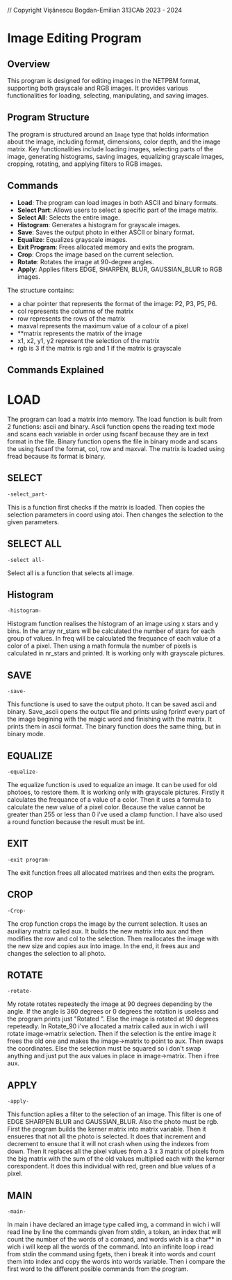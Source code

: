 // Copyright Vișănescu Bogdan-Emilian 313CAb 2023 - 2024

# Image Editing Program

## Overview

This program is designed for editing images in the NETPBM format,
supporting both grayscale and RGB images. It provides various functionalities
for loading, selecting, manipulating, and saving images.

## Program Structure

The program is structured around an `Image` type that holds
information about the image, including format, dimensions, color depth,
and the image matrix. Key functionalities include loading images, selecting
parts of the image, generating histograms, saving images, equalizing grayscale
images, cropping, rotating, and applying filters to RGB images.

## Commands

- **Load**: The program can load images in both ASCII and binary formats.
- **Select Part**: Allows users to select a specific part of the image matrix.
- **Select All**: Selects the entire image.
- **Histogram**: Generates a histogram for grayscale images.
- **Save**: Saves the output photo in either ASCII or binary format.
- **Equalize**: Equalizes grayscale images.
- **Exit Program**: Frees allocated memory and exits the program.
- **Crop**: Crops the image based on the current selection.
- **Rotate**: Rotates the image at 90-degree angles.
- **Apply**: Applies filters EDGE, SHARPEN, BLUR, GAUSSIAN_BLUR to RGB images.

The structure contains:
- a char pointer that represents the format of 
the image: P2, P3, P5, P6.
- col represents the columns of the matrix
- row represents the rows of the matrix
- maxval represents the maximum value of a colour of a pixel
- **matrix represents the matrix of the image
- x1, x2, y1, y2 represent the selection of the matrix
- rgb is 3 if the matrix is rgb and 1 if the matrix is grayscale 

## Commands Explained

# LOAD 

The program can load a matrix into memory. The load function is
built from 2 functions: ascii and binary.
Ascii function opens the reading text mode and scans each variable
in order using fscanf because they
are in text format in the file.
Binary function opens the file in binary mode and scans
the using fscanf the format, col, row and maxval.
The matrix is loaded using fread because its format is binary.

## SELECT

    -select_part-
This is a function first checks if the matrix is loaded.
Then copies the selection parameters in coord using atoi.
Then changes the selection to the given parameters.

## SELECT ALL

    -select all-
Select all is a function that selects all image.

## Histogram

    -histogram-
Histogram function realises the histogram of an image using x
stars and y bins. In the array nr_stars will be calculated
the number of stars for each group of values. In freq will 
be calculated the frequance of each value of a color of a pixel.
Then using a math formula the number of pixels is calculated in
nr_stars and printed. It is working only with
grayscale pictures.

## SAVE

    -save-
This functione is used to save the output photo. It can be saved
ascii and binary. Save_ascii opens the output file and prints
using fprintf every part of the image begining with the magic
word and finishing with the matrix. It prints them in ascii format.
The binary function does the same thing, but in binary
mode.

## EQUALIZE

    -equalize-
The equalize function is used to equalize an image. It can
be used for old photoes, to restore them. It is working only with
grayscale pictures. Firstly it calculates the frequance of a value of
a color. Then it uses a formula to calculate the new value of a pixel color.
Because the value cannot be greater than 255 or less than 0 i've 
used a clamp function. I have also used a round function because the result
must be int.

## EXIT

    -exit program-
The exit function frees all allocated matrixes and then
exits the program.

## CROP

    -Crop-
The crop function crops the image by the current selection.
It uses an auxiliary matrix called aux. It builds the new matrix
into aux and then modifies the row and col to the selection.
Then reallocates the image with the new size and copies aux into
image. In the end, it frees aux and changes the selection to all
photo.

## ROTATE

    -rotate-
My rotate rotates repeatedly the image at 90 degrees depending
by the angle. If the angle is 360 degrees or 0 degrees the
rotation is useless and the program prints just "Rotated <angle>".
Else the image is rotated at 90 degrees repeteadly.
In Rotate_90 i've allocated a matrix called aux in wich i will rotate
image->matrix selection. Then if the selection is the
entire image it frees the old one and makes the image->matrix
to point to aux. Then swaps the coordinates. Else the selection
must be squared so i don't swap anything and just put the
aux values in place in image->matrix. Then i free aux.

## APPLY

    -apply-
This function aplies a filter to the selection of an image.
This filter is one of EDGE SHARPEN BLUR and GAUSSIAN_BLUR.
Also the photo must be rgb. 
First the program builds the kerner matrix into matrix variable.
Then it ensueres that not all the photo is selected. It does
that increment and decrement to ensure that it will not
crash when using the indexes from down. Then it replaces all
the pixel values from a 3 x 3 matrix of pixels from 
the big matrix with the sum of the old values multiplied each
with the kerner corespondent. It does this individual with red,
green and blue values of a pixel.

## MAIN

    -main-
In main i have declared an image type called img, a command in
wich i will read line by line the commands given from stdin,
a token, an index that will count the number of the words of
a comand, and words wich is a char** in wich i will keep all
the words of the command. Into an infinite loop i read from 
stdin the command using fgets, then i break it into words and
count them into index and copy the words into words variable.
Then i compare the first word to the different posible commands
from the program.



